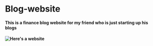 # Blog-website

#### This is a finance blog website for my friend who is just starting up his blogs

#### ![Here's a website](https://sauravisalive.github.io/Blog-website/) 
